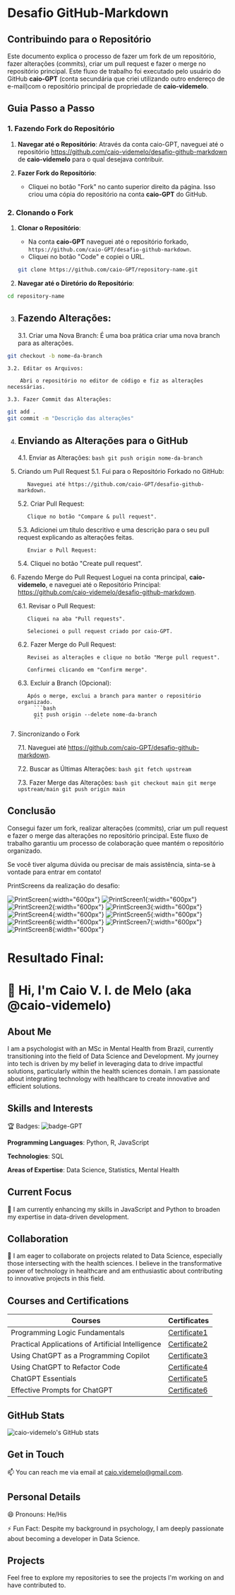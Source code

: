 # Desafio GitHub-Markdown
## Contribuindo para o Repositório

Este documento explica o processo de fazer um fork de um repositório, fazer alterações (commits), criar um pull request e fazer o merge no repositório principal. Este fluxo de trabalho foi executado pelo usuário do GitHub **caio-GPT** (conta secundária que criei utilizando outro endereço de e-mail)com o repositório principal de propriedade de **caio-videmelo**.

## Guia Passo a Passo

### 1. Fazendo Fork do Repositório

1. **Navegar até o Repositório**: Através da conta caio-GPT, naveguei até o repositório https://github.com/caio-videmelo/desafio-github-markdown de **caio-videmelo** para o qual desejava contribuir.

2. **Fazer Fork do Repositório**:
   - Cliquei no botão "Fork" no canto superior direito da página. Isso criou uma cópia do repositório na conta **caio-GPT** do GitHub.

### 2. Clonando o Fork

1. **Clonar o Repositório**:
   - Na conta **caio-GPT** naveguei até o repositório forkado, `https://github.com/caio-GPT/desafio-github-markdown`.
   - Cliquei no botão "Code" e copiei o URL.

   ```bash
   git clone https://github.com/caio-GPT/repository-name.git
   ```

2. **Navegar até o Diretório do Repositório**:
  ```bash 
  cd repository-name
   ```

3. ## Fazendo Alterações:
    3.1. Criar uma Nova Branch:
        É uma boa prática criar uma nova branch para as alterações.
```bash
git checkout -b nome-da-branch
```

    3.2. Editar os Arquivos:

        Abri o repositório no editor de código e fiz as alterações necessárias.

    3.3. Fazer Commit das Alterações:
```bash
git add .
git commit -m "Descrição das alterações"
```

4. ## Enviando as Alterações para o GitHub
    4.1. Enviar as Alterações:
          ```bash
          git push origin nome-da-branch
            ```
5. Criando um Pull Request
    5.1. Fui para o Repositório Forkado no GitHub:

          Naveguei até https://github.com/caio-GPT/desafio-github-markdown.

    5.2. Criar Pull Request:

          Clique no botão "Compare & pull request".

    5.3. Adicionei um título descritivo e uma descrição para o seu pull request explicando as alterações feitas.

          Enviar o Pull Request:

    5.4. Cliquei no botão "Create pull request".

6. Fazendo Merge do Pull Request
Loguei na conta principal, **caio-videmelo**, e naveguei até o Repositório Principal: https://github.com/caio-videmelo/desafio-github-markdown.

    6.1. Revisar o Pull Request:

          Cliquei na aba "Pull requests".

          Selecionei o pull request criado por caio-GPT.

    6.2. Fazer Merge do Pull Request:

          Revisei as alterações e clique no botão "Merge pull request".

          Confirmei clicando em "Confirm merge".

    6.3. Excluir a Branch (Opcional):

          Após o merge, exclui a branch para manter o repositório organizado.
            ```bash
            git push origin --delete nome-da-branch
            ```

7. Sincronizando o Fork

    7.1. Naveguei até https://github.com/caio-GPT/desafio-github-markdown.

    7.2. Buscar as Últimas Alterações:
          ```bash
          git fetch upstream
         ```

   7.3. Fazer Merge das Alterações:
          ```bash
          git checkout main
          git merge upstream/main
          git push origin main
         ```
   
## Conclusão

Consegui fazer um fork, realizar alterações (commits), criar um pull request e fazer o merge das alterações no repositório principal. Este fluxo de trabalho garantiu um processo de colaboração quee mantém o repositório organizado.

Se você tiver alguma dúvida ou precisar de mais assistência, sinta-se à vontade para entrar em contato!

PrintScreens da realização do desafio:

![PrintScreen](https://github.com/user-attachments/assets/ff39129b-c13a-4a74-a0f4-d28942bd5f80){:width="600px"}
![PrintScreen1](https://github.com/user-attachments/assets/8f9abcb9-3aa6-4de5-b8d7-6aaf7e9e92c1){:width="600px"}
![PrintScreen2](https://github.com/user-attachments/assets/913d2ecc-39d0-4c79-adde-8ca5d25a6cb9){:width="600px"}
![PrintScreen3](https://github.com/user-attachments/assets/9f1db144-ecd6-4a81-9b3d-e31cf4b51608){:width="600px"}
![PrintScreen4](https://github.com/user-attachments/assets/1dd4fd0d-f4df-47d6-b791-b109d7e535b5){:width="600px"}
![PrintScreen5](https://github.com/user-attachments/assets/5d1676ef-1869-486e-a78c-4e2c7aa10077){:width="600px"}
![PrintScreen6](https://github.com/user-attachments/assets/5c181ed1-c2a9-4de5-8153-b71b6560c226){:width="600px"}
![PrintScreen7](https://github.com/user-attachments/assets/5a9098ad-e7f9-47fd-98e0-741a536490cf){:width="600px"}
![PrintScreen8](https://github.com/user-attachments/assets/0e7ac262-75af-4674-a8dd-423a64b8e952){:width="600px"}

# Resultado Final:

# 👋 Hi, I'm Caio V. I. de Melo (aka @caio-videmelo)

## About Me

I am a psychologist with an MSc in Mental Health from Brazil, currently transitioning into the field of Data Science and Development. My journey into tech is driven by my belief in leveraging data to drive impactful solutions, particularly within the health sciences domain. I am passionate about integrating technology with healthcare to create innovative and efficient solutions.

## Skills and Interests

:trophy: Badges: ![badge-GPT](https://github.com/user-attachments/assets/bd4b4a71-6a20-48e5-9649-f715eae614f3)

**Programming Languages**: Python, R, JavaScript

**Technologies**: SQL

**Areas of Expertise**: Data Science, Statistics, Mental Health

## Current Focus

🌱 I am currently enhancing my skills in JavaScript and Python to broaden my expertise in data-driven development.

## Collaboration

💞️ I am eager to collaborate on projects related to Data Science, especially those intersecting with the health sciences. I believe in the transformative power of technology in healthcare and am enthusiastic about contributing to innovative projects in this field.

## Courses and Certifications

| Courses                                               | Certificates                                              |
|-------------------------------------------------------|-----------------------------------------------------------|
| Programming Logic Fundamentals                        | [Certificate1](https://hermes.dio.me/certificates/cover/IKZWS7UF.jpg) |
| Practical Applications of Artificial Intelligence     | [Certificate2](https://hermes.dio.me/certificates/cover/PSAOKYWW.jpg) |
| Using ChatGPT as a Programming Copilot                | [Certificate3](https://hermes.dio.me/certificates/cover/VTDQ3DSN.jpg) |
| Using ChatGPT to Refactor Code                        | [Certificate4](https://hermes.dio.me/certificates/cover/Q6UFDRJT.jpg) |
| ChatGPT Essentials                                    | [Certificate5](https://hermes.dio.me/certificates/cover/X7MNPJHM.jpg) |
| Effective Prompts for ChatGPT                         | [Certificate6](https://hermes.dio.me/certificates/cover/JR70LQWJ.jpg) |

## GitHub Stats

![caio-videmelo's GitHub stats](https://github-readme-stats.vercel.app/api?username=caio-videmelo&show_icons=true&theme=tokyonight)

## Get in Touch

📫 You can reach me via email at caio.videmelo@gmail.com.

## Personal Details

😄 Pronouns: He/His

⚡ Fun Fact: Despite my background in psychology, I am deeply passionate about becoming a developer in Data Science.

## Projects

Feel free to explore my repositories to see the projects I'm working on and have contributed to.
